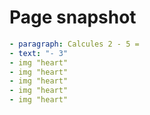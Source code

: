 # Page snapshot

```yaml
- paragraph: Calcules 2 - 5 =
- text: "- 3"
- img "heart"
- img "heart"
- img "heart"
- img "heart"
- img "heart"
```